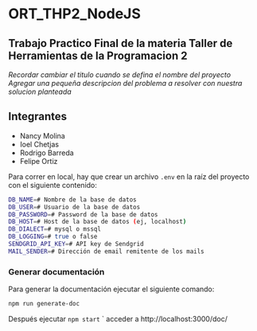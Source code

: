# ORT_THP2_NodeJS
## Trabajo Practico Final de la materia Taller de Herramientas de la Programacion 2
*Recordar cambiar el titulo cuando se defina el nombre del proyecto*
*Agregar una pequeña descripcion del problema a resolver con nuestra solucion planteada*

## Integrantes
- Nancy Molina
- Ioel Chetjas
- Rodrigo Barreda
- Felipe Ortiz

Para correr en local, hay que crear un archivo `.env` en la raíz del proyecto con el siguiente contenido:

```sh
DB_NAME=# Nombre de la base de datos
DB_USER=# Usuario de la base de datos
DB_PASSWORD=# Password de la base de datos
DB_HOST=# Host de la base de datos (ej, localhost)
DB_DIALECT=# mysql o mssql
DB_LOGGING=# true o false
SENDGRID_API_KEY=# API key de Sendgrid
MAIL_SENDER=# Dirección de email remitente de los mails
```

### Generar documentación 

Para generar la documentación ejecutar el siguiente comando:

```sh
npm run generate-doc
```
Después ejecutar `npm start` ` acceder a http://localhost:3000/doc/
